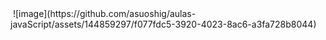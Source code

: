 <img>
![image](https://github.com/asuoshig/aulas-javaScript/assets/144859297/f077fdc5-3920-4023-8ac6-a3fa728b8044)</img>